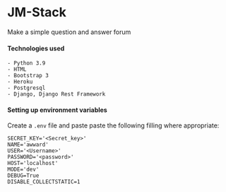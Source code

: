 # JM-Stack
Make a simple question and answer forum

#### Technologies used
    - Python 3.9
    - HTML
    - Bootstrap 3
    - Heroku
    - Postgresql
    - Django, Django Rest Framework

#### Setting up environment variables
Create a `.env` file and paste paste the following filling where appropriate:
```
SECRET_KEY='<Secret_key>'
NAME='awward'
USER='<Username>'
PASSWORD='<password>'
HOST='localhost'
MODE='dev'
DEBUG=True
DISABLE_COLLECTSTATIC=1
```
